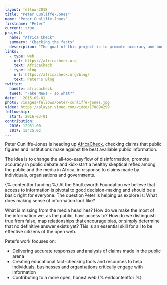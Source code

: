 ```yaml
---
layout: fellow-2018
title: "Peter Cunliffe-Jones"
name: "Peter Cunliffe-Jones"
firstname: "Peter"
current: true
project:
  name: "Africa Check"
  summary: "Checking the facts"
  description: "The goal of this project is to promote accuracy and honesty in public debate."
links:
  - type: web
    url: https://africacheck.org
    text: AfricaCheck
  - type: blog
    url: https://africacheck.org/blog/
    text: Peter's Blog
twitter:
  handle: africacheck
  tweet: "Fake News - so what?"
date:   2015-09-01
photo: /images/fellows/peter-cunliffe-jones.jpg
video: https://player.vimeo.com/video/178894299
fellowship:
  start: 2016-03-01
contribution:
  2016: 12931.00
  2017: 15425.02
---
```

Peter Cunliffe-Jones is heading up [AfricaCheck](https://africacheck.org), checking claims that public figures and institutions make against the best available public information.

The idea is to change the all-too-easy flow of disinformation, promote accuracy in public debate and kick-start a healthy skeptical reflex among the public and the media in Africa, in response to claims made by individuals, organisations and governments.

{% contentfor funding %}
At the Shuttleworth Foundation we believe that access to information is pivotal to good decision-making and should be a basic right for everyone. The question Peter is helping us explore is: What does making sense of information look like? 

What is missing from the media headlines? How do we make the most of the information we, as the public, have access to? How do we distinguish true from false, map relationships that encourage bias, or simply determine that no definitive answer exists yet? This is an essential skill for all to be effective citizens of the open web.

Peter’s work focuses on: 

- Delivering accurate responses and analysis of claims made in the public arena
- Creating educational fact-checking tools and resources to help individuals, businesses and organisations critically engage with information 
- Contributing to a more open, honest web
{% endcontentfor %}
